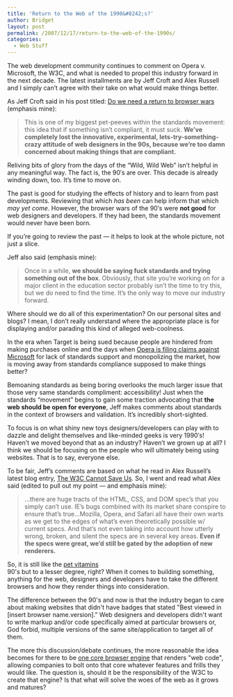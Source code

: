 ```yaml
---
title: 'Return to the Web of the 1990&#8242;s?'
author: Bridget
layout: post
permalink: /2007/12/17/return-to-the-web-of-the-1990s/
categories:
  - Web Stuff
---
```

The web development community continues to comment on Opera v. Microsoft, the W3C, and what is needed to propel this industry forward in the next decade. The latest installments are by Jeff Croft and Alex Russell and I simply can&#8217;t agree with their take on what would make things better.<!--more-->

As Jeff Croft said in his post titled: [Do we need a return to browser wars][1] (emphasis mine):

> This is one of my biggest pet-peeves within the standards movement: this idea that if something isn’t compliant, it must suck. **We’ve completely lost the innovative, experimental, lets-try-something-crazy attitude of web designers in the 90s, because we’re too damn concerned about making things that are compliant.**

Reliving bits of glory from the days of the &#8220;Wild, Wild Web&#8221; isn&#8217;t helpful in any meaningful way. The fact is, the 90&#8242;s are over. This decade is already winding down, too. It&#8217;s time to move on.

The past is good for studying the effects of history and to learn from past developments. Reviewing that which *has been* can help inform that which *may yet come*. However, the browser wars of the 90&#8242;s were **not good** for web designers and developers. If they had been, the standards movement would never have been born.

If you&#8217;re going to review the past &#8212; it helps to look at the whole picture, not just a slice.

Jeff also said (emphasis mine):

> Once in a while, **we should be saying fuck standards and trying something out of the box**. Obviously, that site you’re working on for a major client in the education sector probably isn’t the time to try this, but we do need to find the time. It’s the only way to move our industry forward.

Where should we do all of this experimentation? On our personal sites and blogs? I mean, I don&#8217;t really understand where the appropriate place is for displaying and/or parading this kind of alleged web-coolness.

In the era when Target is being sued because people are hindered from making purchases online and the days when [Opera is filing claims against Microsoft][2] for lack of standards support and monopolizing the market, how is moving away from standards compliance supposed to make things better?

Bemoaning standards as being boring overlooks the much larger issue that those very same standards compliment: accessibility! Just when the standards &#8220;movement&#8221; begins to gain some traction advocating that **the web should be open for everyone**, Jeff makes comments about standards in the context of browsers and validation. It&#8217;s incredibly short-sighted.

To focus is on what shiny new toys designers/developers can play with to dazzle and delight themselves and like-minded geeks is very 1990&#8242;s! Haven&#8217;t we moved beyond that as an industry? Haven&#8217;t we grown up at all? I think we should be focusing on the people who will ultimately being using websites. That is to say, everyone else.

To be fair, Jeff&#8217;s comments are based on what he read in Alex Russell&#8217;s latest blog entry, [The W3C Cannot Save Us][3]. So, I went and read what Alex said (edited to pull out my point &#8212; and emphasis mine):

> &#8230;there are huge tracts of the HTML, CSS, and DOM spec’s that you simply can’t use. IE’s bugs combined with its market share conspire to ensure that’s true&#8230;Mozilla, Opera, and Safari all have their own warts as we get to the edges of what’s even theoretically possible w/ current specs. And that’s not even taking into account how utterly wrong, broken, and silent the specs are in several key areas. **Even if the specs were great, we’d still be gated by the adoption of new renderers.**

So, it is still like the <span id=giquw><a href=http://blogsbycity.com/lib/pet-vitamins/pet-vitamins.html>pet vitamins</a></span>  
90's but to a lesser degree, right? When it comes to building something, anything for the web, designers and developers have to take the different browsers and how they render things into consideration.

The difference between the 90's and now is that the industry began to care about making websites that didn't have badges that stated "Best viewed in [insert browser name.version]." Web designers and developers didn't want to write markup and/or code specifically aimed at particular browsers or, God forbid, multiple versions of the same site/application to target all of them.

The more this discussion/debate continues, the more reasonable the idea becomes for there to be [one core browser engine][4] that renders "web code", allowing companies to bolt onto that core whatever features and frills they would like. The question is, should it be the responsibility of the W3C to create that engine? Is that what will solve the woes of the web as it grows and matures?

 [1]: http://www2.jeffcroft.com/blog/2007/dec/16/do-we-need-return-browser-wars/ "Jeff Croft's Blog Entry"
 [2]: http://www.opera.com/pressreleases/en/2007/12/13/ "Opera files antitrust complain with the EU"
 [3]: http://alex.dojotoolkit.org/?p=642 "The W3C Cannot Save Us"
 [4]: http://shallowthoughts.org/2007/12/15/w3c-developed-core-browser-engine/ "W3C Developed Core Browser Engine"